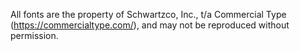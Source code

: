 All fonts are the property of Schwartzco, Inc., t/a Commercial Type
(https://commercialtype.com/), and may not be reproduced without
permission.
